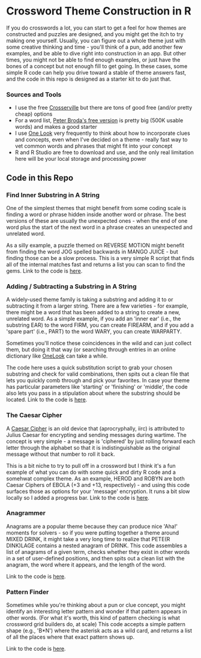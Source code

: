 # Crossword Theme Construction in R

If you do crosswords a lot, you can start to get a feel for how themes are constructed and puzzles are designed, and you might get the itch to try making one yourself. Usually, you can figure out a whole theme just with some creative thinking and time - you'll think of a pun, add another few examples, and be able to dive right into construction in an app. But other times, you might not be able to find enough examples, or just have the bones of a concept but not enough fill to get going. In these cases, some simple R code can help you drive toward a stable of theme answers fast, and the code in this repo is designed as a starter kit to do just that.

### Sources and Tools
- I use the free [Crosserville](https://www.crosserville.com/) but there are tons of good free (and/or pretty cheap) options
- For a word list, [Peter Broda's free version](https://peterbroda.me/crosswords/wordlist/) is pretty big (500K usable words) and makes a good starter
- I use [One Look](onelook.com) very frequently to think about how to incorporate clues and concepts, even when I've decided on a theme - really fast way to vet common words and phrases that might fit into your concept
- R and R Studio are free to download and use, and the only real limitation here will be your local storage and processing power

## Code in this Repo

### Find Inner Substring in A String
One of the simplest themes that might benefit from some coding scale is finding a word or phrase hidden inside another word or phrase. The best versions of these are usually the unexpected ones - when the end of one word plus the start of the next word in a phrase creates an unexpected and unrelated word. 

As a silly example, a puzzle themed on REVERSE MOTION might benefit from finding the word JOG spelled backwards in MANGO JUICE - but finding those can be a slow process. This is a very simple R script that finds all of the internal matches fast and returns a list you can scan to find the gems. Link to the code is [here](https://github.com/ben-mcguire/crosswords/blob/main/R_Scripts/find_inner_substring.r).

### Adding / Subtracting a Substring in A String
A widely-used theme family is taking a substring and adding it to or subtracting it from a larger string. There are a few varieties - for example, there might be a word that has been added to a string to create a new, unrelated word. As a simple example, if you add an 'inner ear' (i.e., the substring EAR) to the word FIRM, you can create FIREARM, and if you add a 'spare part' (i.e., PART) to the word WARY, you can create WARPARTY. 

Sometimes you'll notice these coincidences in the wild and can just collect them, but doing it that way (or searching through entries in an online dictionary like [OneLook](onelook.com) can take a while. 

The code here uses a quick substitution script to grab your chosen substring and check for valid combinations, then spits out a clean file that lets you quickly comb through and pick your favorites. In case your theme has particular parameters like 'starting' or 'finishing' or 'middle', the code also lets you pass in a stipulation about where the substring should be located. Link to the code is [here](https://github.com/ben-mcguire/crosswords/blob/main/R_Scripts/string_in_a_string.r).

### The Caesar Cipher
A [Caesar Cipher](https://en.wikipedia.org/wiki/Caesar_cipher) is an old device that (aprocryphally, iirc) is attributed to Julius Caesar for encrypting and sending messages during wartime. The concept is very simple - a message is 'ciphered' by just rolling forward each letter through the alphabet so that it is indistinguishable as the original message without that number to roll it back. 

This is a bit niche to try to pull off in a crossword but I think it's a fun example of what you can do with some quick and dirty R code and a somehwat complex theme. As an example, HEROD and ROBYN are both Caesar Ciphers of EBOLA (+3 and +13, respectively) - and using this code surfaces those as options for your 'message' encryption. It runs a bit slow locally so I added a progress bar. Link to the code is [here](https://github.com/ben-mcguire/crosswords/blob/main/R_Scripts/caesar_cipher.r).

### Anagrammer
Anagrams are a popular theme because they can produce nice 'Aha!' moments for solvers - so if you were putting together a theme around MIXED DRINK, it might take a very long time to realize that PETE(R DINK)LAGE contains a nested anagram of DRINK. This code assembles a list of anagrams of a given term, checks whether they exist in other words in a set of user-defined positions, and then spits out a clean list with the anagram, the word where it appears, and the length of the word.

Link to the code is [here](https://github.com/ben-mcguire/crosswords/blob/main/R_Scripts/anagrammer.r).

### Pattern Finder

Sometimes while you're thinking about a pun or clue concept, you might identify an interesting letter pattern and wonder if that pattern appears in other words. (For what it's worth, this kind of pattern checking is what crossword grid builders do, at scale) This code accepts a simple pattern shape (e.g., 'B*N') where the asterisk acts as a wild card, and returns a list of all the places where that exact pattern shows up.

Link to the code is [here](https://github.com/ben-mcguire/crosswords/blob/main/R_Scripts/pattern_finding.r).
